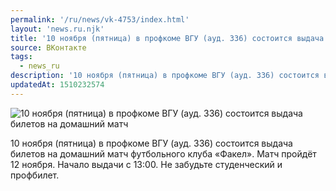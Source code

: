```yaml
---
permalink: '/ru/news/vk-4753/index.html'
layout: 'news.ru.njk'
title: '10 ноября (пятница) в профкоме ВГУ (ауд. 336) состоится выдача билетов на домашний матч футболь'
source: ВКонтакте
tags:
  - news_ru
description: '10 ноября (пятница) в профкоме ВГУ (ауд. 336) состоится выдача билетов на домашний матч'
updatedAt: 1510232574
---
```

![10 ноября (пятница) в профкоме ВГУ (ауд. 336) состоится выдача билетов на домашний матч](https://sun9-16.userapi.com/impf/c841538/v841538723/33951/ryLGw9zlt4c.jpg?size=1000x663&quality=96&proxy=1&sign=1592fa49f62d80e8f111df1df5471d63&c_uniq_tag=GeOIjIGDmcrPbl05k_HMM6y-QovCn6Do1OhRe5mmnX8&type=album)

10 ноября (пятница) в профкоме ВГУ (ауд. 336) состоится выдача билетов на домашний матч футбольного клуба «Факел». Матч пройдёт 12 ноября.
Начало выдачи с 13:00.
Не забудьте студенческий и профбилет.
